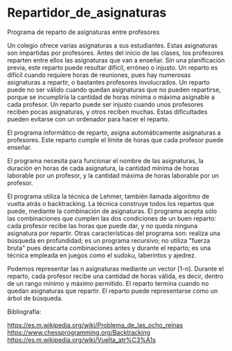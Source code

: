 # Repartidor_de_asignaturas
Programa de reparto de asignaturas entre profesores

Un colegio ofrece varias asignaturas a sus estudiantes. Estas asignaturas son impartidas por profesores. Antes del inicio de las clases, los profesores reparten entre ellos las asignaturas que van a enseñar. Sin una planificación previa, este reparto puede resultar difícil, erróneo o injusto. Un reparto es difícil cuando requiere horas de reuniones, pues hay numerosas asignaturas a repartir, o bastantes profesores involucrados. Un reparto puede no ser válido cuando quedan asignaturas que no pueden repartirse, porque se incumpliría la cantidad de horas mínima o máxima asignable a cada profesor. Un reparto puede ser injusto cuando unos profesores reciben pocas asignaturas, y otros reciben muchas. Estas dificultades pueden evitarse con un ordenador para hacer el reparto.

El programa informático de reparto, asigna automáticamente asignaturas a profesores. Este reparto cumple el límite de horas que cada profesor puede enseñar. 

El programa necesita para funcionar el nombre de las asignaturas, la duración en horas de cada asignatura, la cantidad mínima de horas laborable por un profesor, y la cantidad máxima de horas laborable por un profesor.

El programa utiliza la técnica de Lehmer, también llamada algoritmo de vuelta atrás o backtracking. La técnica construye todos los repartos que puede, mediante la combinación de asignaturas. El programa acepta sólo las combinaciones que cumplen las dos condiciones de un buen reparto: cada profesor recibe las horas que puede dar, y no queda ninguna asignatura por repartir. Otras características del programa son: realiza una búsqueda en profundidad; es un programa recursivo; no utiliza "fuerza bruta" pues descarta combinaciones antes y durante el reparto; es una técnica empleada en juegos como el sudoku, laberintos y ajedrez.

Podemos representar las n asignaturas mediante un vector [1-n]. Durante el reparto, cada profesor recibe una cantidad de horas válida, es decir, dentro de un rango mínimo y máximo permitido. El reparto termina cuando no quedan asignaturas que repartir. El reparto puede representarse como un árbol de búsqueda.

Bibliografía:

  https://es.m.wikipedia.org/wiki/Problema_de_las_ocho_reinas
  https://www.chessprogramming.org/Backtracking
  https://es.m.wikipedia.org/wiki/Vuelta_atr%C3%A1s
